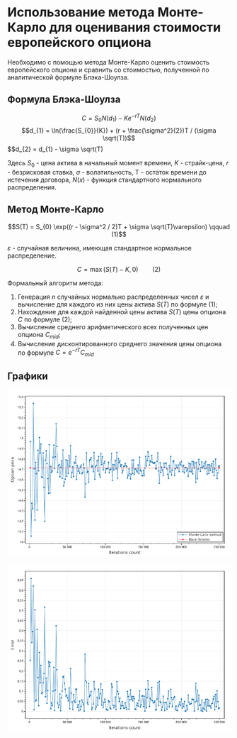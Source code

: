 # Использование метода Монте-Карло для оценивания стоимости европейского опциона

Необходимо с помощью метода Монте-Карло оценить стоимость европейского опциона и сравнить со стоимостью, полученной по аналитической формуле Блэка-Шоулза.


## Формула Блэка-Шоулза

$$C = S_{0} N(d_1) - Ke^{-rT} N(d_{2})$$
$$d_{1} = \ln(\frac{S_{0}}{K}) + (r + \frac{\sigma^2}{2})T / (\sigma \sqrt(T))$$
$$d_{2} = d_{1} - \sigma \sqrt(T)

Здесь $S_{0}$ - цена актива в начальный момент времени, $K$ - страйк-цена, $r$ - безрисковая ставка, $\sigma$ - волатильность, T - остаток времени до истечения договора, $N(x)$ - функция стандартного нормального распределения.

## Метод Монте-Карло

$$S(T) = S_{0} \exp((r - \sigma^2 / 2)T + \sigma \sqrt(T)\varepsilon) \qquad (1)$$

$\varepsilon$ - случайная величина, имеющая стандартное нормальное распределение.

$$C = \max(S(T) - K, 0) \qquad (2)$$

Формальный алгоритм метода:

1. Генерация $n$ случайных нормально распределенных чисел $\varepsilon$ и вычисление для каждого из них цены актива $S(T)$ по формуле (1);
2. Нахождение для каждой найденной цены актива $S(T)$ цены опциона $C$ по формуле (2);
3. Вычисление среднего арифметического всех полученных цен опциона $C_{mid}$;
4. Вычисление дисконтированного среднего значения цены опциона по формуле $C = e^{-rT} C_{mid}$


## Графики

![](docs/Price.png)


![](docs/Error.png)

